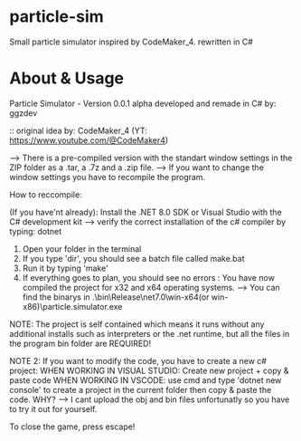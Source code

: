 # particle-sim
Small particle simulator inspired by CodeMaker_4. rewritten in C#

# About & Usage
Particle Simulator - Version 0.0.1 alpha
developed and remade in C# by: ggzdev

:: original idea by: CodeMaker_4 (YT: https://www.youtube.com/@CodeMaker4)


--> There is a pre-compiled version with the standart window settings in the ZIP folder as a .tar, a .7z and a .zip file.
--> If you want to change the window settings you have to recompile the program.

How to reccompile:

(If you have'nt already): Install the .NET 8.0 SDK or Visual Studio with the C# development kit
--> verify the correct installation of the c# compiler by typing: dotnet

1. Open your folder in the terminal
2. If you type 'dir', you should see a batch file called make.bat
3. Run it by typing 'make'
4. If everything goes to plan, you should see no errors : You have now compiled the project for x32 and x64 operating systems.
--> You can find the binarys in .\bin\Release\net7.0\win-x64(or win-x86)\\particle.simulator.exe

NOTE: The project is self contained which means it runs without any additional installs such as interpreters or the .net runtime, but
all the files in the program bin folder are REQUIRED!

NOTE 2: If you want to modify the code, you have to create a new c# project:
WHEN WORKING IN VISUAL STUDIO: Create new project + copy & paste code
WHEN WORKING IN VSCODE: use cmd and type 'dotnet new console' to create a project in the current folder then copy & paste the code.
WHY? --> I cant upload the obj and bin files unfortunatly so you have to try it out for yourself.


To close the game, press escape!
